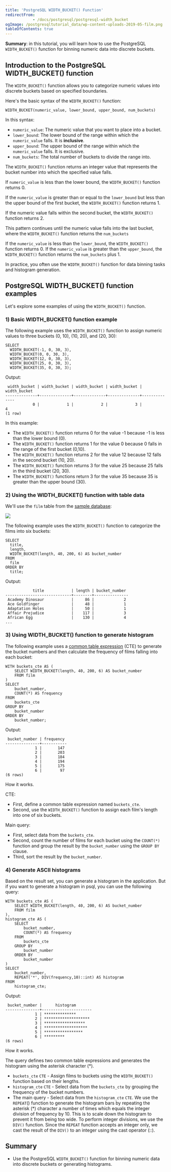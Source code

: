 ```yaml
---
title: 'PostgreSQL WIDTH_BUCKET() Function'
redirectFrom: 
            - /docs/postgresql/postgresql-width_bucket
ogImage: /postgresqltutorial_data/wp-content-uploads-2019-05-film.png
tableOfContents: true
---
```


**Summary**: in this tutorial, you will learn how to use the PostgreSQL `WIDTH_BUCKET()` function for binning numeric data into discrete buckets.

## Introduction to the PostgreSQL WIDTH_BUCKET() function

The `WIDTH_BUCKET()` function allows you to categorize numeric values into discrete buckets based on specified boundaries.

Here's the basic syntax of the `WIDTH_BUCKET()` function:

```
WIDTH_BUCKET(numeric_value, lower_bound, upper_bound, num_buckets)
```

In this syntax:

- `numeric_value`: The numeric value that you want to place into a bucket.
- `lower_bound`: The lower bound of the range within which the `numeric_value` falls. It is **inclusive**.
- `upper_bound`: The upper bound of the range within which the `numeric_value` falls. It is exclusive.
- `num_buckets`: The total number of buckets to divide the range into.

The `WIDTH_BUCKET()` function returns an integer value that represents the bucket number into which the specified value falls.

If `numeric_value` is less than the lower bound, the `WIDTH_BUCKET()` function returns 0.

If the `numeric_value` is greater than or equal to the `lower_bound` but less than the upper bound of the first bucket, the `WIDTH_BUCKET()` function returns 1.

If the numeric value falls within the second bucket, the `WIDTH_BUCKET()` function returns 2.

This pattern continues until the numeric value falls into the last bucket, where the `WIDTH_BUCKET()` function returns the `num_buckets`

If the `numeric_value` is less than the `lower_bound`, the `WIDTH_BUCKET()` function returns 0. If the `numeric_value` is greater than the `upper_bound`, the `WIDTH_BUCKET()` function returns the `num_buckets` plus 1.

In practice, you often use the `WIDTH_BUCKET()` function for data binning tasks and histogram generation.

## PostgreSQL WIDTH_BUCKET() function examples

Let's explore some examples of using the `WIDTH_BUCKET()` function.

### 1) Basic WIDTH_BUCKET() function example

The following example uses the `WIDTH_BUCKET()` function to assign numeric values to three buckets (0, 10), (10, 20), and (20, 30):

```
SELECT
  WIDTH_BUCKET(-1, 0, 30, 3),
  WIDTH_BUCKET(0, 0, 30, 3),
  WIDTH_BUCKET(12, 0, 30, 3),
  WIDTH_BUCKET(25, 0, 30, 3),
  WIDTH_BUCKET(35, 0, 30, 3);
```

Output:

```
 width_bucket | width_bucket | width_bucket | width_bucket | width_bucket
--------------+--------------+--------------+--------------+--------------
            0 |            1 |            2 |            3 |            4
(1 row)
```

In this example:

- The `WIDTH_BUCKET()` function returns 0 for the value -1 because -1 is less than the lower bound (0).
- The `WIDTH_BUCKET()` function returns 1 for the value 0 because 0 falls in the range of the first bucket (0,10).
- The `WIDTH_BUCKET()` function returns 2 for the value 12 because 12 falls in the second bucket (10, 20).
- The `WIDTH_BUCKET()` function returns 3 for the value 25 because 25 falls in the third bucket (20, 30).
- The `WIDTH_BUCKET()` functions return 3 for the value 35 because 35 is greater than the upper bound (30).

### 2) Using the WIDTH_BUCKET() function with table data

We'll use the `film` table from the [sample database](https://www.postgresqltutorial.com/postgresql-getting-started/postgresql-sample-database/):

![](/postgresqltutorial_data/wp-content-uploads-2019-05-film.png)

The following example uses the `WIDTH_BUCKET()` function to categorize the films into six buckets:

```
SELECT
  title,
  length,
  WIDTH_BUCKET(length, 40, 200, 6) AS bucket_number
FROM
  film
ORDER BY
  title;
```

Output:

```
            title            | length | bucket_number
-----------------------------+--------+---------------
 Academy Dinosaur            |     86 |             2
 Ace Goldfinger              |     48 |             1
 Adaptation Holes            |     50 |             1
 Affair Prejudice            |    117 |             3
 African Egg                 |    130 |             4
...
```

### 3) Using WIDTH_BUCKET() function to generate histogram

The following example uses a [common table expression](/docs/postgresql/postgresql-cte) (CTE) to generate the bucket numbers and then calculate the frequency of films falling into each bucket:

```
WITH buckets_cte AS (
    SELECT WIDTH_BUCKET(length, 40, 200, 6) AS bucket_number
    FROM film
)
SELECT
    bucket_number,
    COUNT(*) AS frequency
FROM
    buckets_cte
GROUP BY
    bucket_number
ORDER BY
    bucket_number;
```

Output:

```
 bucket_number | frequency
---------------+-----------
             1 |       147
             2 |       203
             3 |       184
             4 |       194
             5 |       175
             6 |        97
(6 rows)
```

How it works.

CTE:

- First, define a common table expression named `buckets_cte`.
- Second, use the `WIDTH_BUCKET()` function to assign each film's length into one of six buckets.

Main query:

- First, select data from the `buckets_cte`.
- Second, count the number of films for each bucket using the `COUNT(*)` function and group the result by the `bucket_number` using the `GROUP BY` clause.
- Third, sort the result by the `bucket_number`.

### 4) Generate ASCII histograms

Based on the result set, you can generate a histogram in the application. But if you want to generate a histogram in psql, you can use the following query:

```
WITH buckets_cte AS (
    SELECT WIDTH_BUCKET(length, 40, 200, 6) AS bucket_number
    FROM film
),
histogram_cte AS (
    SELECT
        bucket_number,
        COUNT(*) AS frequency
    FROM
        buckets_cte
    GROUP BY
        bucket_number
    ORDER BY
        bucket_number
)
SELECT
    bucket_number,
    REPEAT('*', DIV(frequency,10)::int) AS histogram
FROM
    histogram_cte;
```

Output:

```
 bucket_number |      histogram
---------------+----------------------
             1 | **************
             2 | ********************
             3 | ******************
             4 | *******************
             5 | *****************
             6 | *********
(6 rows)
```

How it works.

The query defines two common table expressions and generates the histogram using the asterisk character (\*).

- `buckets_cte` `CTE` - Assign films to buckets using the `WIDTH_BUCKET()` function based on their lengths.
- `histogram_cte` `CTE` - Select data from the `buckets_cte` by grouping the frequency of the bucket numbers.
- The main query - Select data from the `histogram_cte` `CTE`. We use the `REPEAT`() function to generate the histogram bars by repeating the asterisk (\*) character a number of times which equals the integer division of frequency by 10. This is to scale down the histogram to prevent it from being too wide. To perform integer divisions, we use the `DIV()` function. Since the `REPEAT` function accepts an integer only, we cast the result of the `DIV()` to an integer using the cast operator (::).

## Summary

- Use the PostgreSQL `WIDTH_BUCKET()` function for binning numeric data into discrete buckets or generating histograms.
